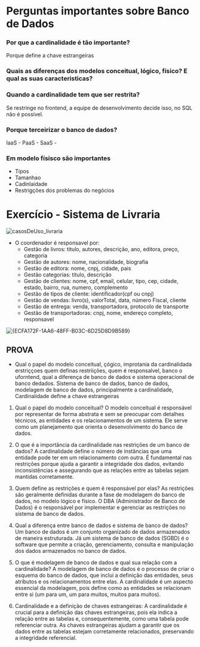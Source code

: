 # Perguntas importantes sobre Banco de Dados

### Por que a cardinalidade é tão importante?
Porque define a chave estrangeiras

### Quais as diferenças dos modelos conceitual, lógico, físico? E qual as suas caracteristicas?

### Quando a cardinalidade tem que ser restrita?
Se restringe no frontend, a equipe de desenvolvimento decide isso, no SQL não é possível.

### Porque terceirizar o banco de dados?
IaaS - 
PaaS - 
SaaS - 

### Em modelo físisco são importantes
* Tipos
* Tamanhao
* Cadinlaidade
* Restrigções dos problemas do negócios

# Exercício - Sistema de Livraria
![casosDeUso_livraria](https://github.com/user-attachments/assets/4bd5d0d2-9ba2-47f8-b947-dd33b043d718)

* O coordenador é responsavel por:
    * Gestão de livros: titulo, autores, descrição, ano, editora, preço, categoria
    * Gestão de autores: nome, nacionalidade, biografia
    * Gestão de editora: nome, cnpj, cidade, pais
    * Gestão categorias: titulo, descrição
    * Gestão de clientes: nome, cpf, email, celular, tipo, cep, cidade, estado, bairro, rua, numero, complemento
    * Gestão de tipos de cliente: identificador(cpf ou cnpj)
    * Gestão de vendas: livro(s), valorTotal, data, número Fiscal, cliente
    * Gestão de entrega: venda, transportadora, protocolo de transporte
    * Gestão de transportadoras: cnpj, nome, endereço completo, responsavel

![{ECFA172F-1AA6-48FF-B03C-6D25D8D9B589}](https://github.com/user-attachments/assets/a251fd87-d106-4888-9561-6f60ca3b0b62)


## PROVA
* Qual o papel do modelo conceitual, çógico, improtania da cardinalidada erstriççoes quem definas restriições, quem é responsalvel, banco o uforntend, qual a diferença de banco de dados e sistema operacional de banco dedados.
Sistema de banco de dados, banco de dados, modelagem de banco de dados, principalmente a cardinalidade,
Cardinalidade define a chave estrangeiras

1) Qual o papel do modelo conceitual?
   O modelo conceitual é responsável por representar de forma abstrata e sem se preocupar com detalhes técnicos, as entidades e os relacionamentos de um sistema. Ele serve como um planejamento que orienta o desenvolvimento do banco de dados.

2) O que é a importância da cardinalidade nas restrições de um banco de dados?
   A cardinalidade define o número de instâncias que uma entidade pode ter em um relacionamento com outra. É fundamental nas restrições porque ajuda a garantir a integridade dos dados, evitando inconsistências e assegurando que as relações entre as tabelas sejam mantidas corretamente.

3) Quem define as restrições e quem é responsável por elas?
   As restrições são geralmente definidas durante a fase de modelagem do banco de dados, no modelo lógico e físico. O DBA (Administrador de Banco de Dados) é o responsável por implementar e gerenciar as restrições no sistema de banco de dados.

4) Qual a diferença entre banco de dados e sistema de banco de dados?
   Um banco de dados é um conjunto organizado de dados armazenados de maneira estruturada. Já um sistema de banco de dados (SGBD) é o software que permite a criação, gerenciamento, consulta e manipulação dos dados armazenados no banco de dados.

5) O que é modelagem de banco de dados e qual sua relação com a cardinalidade?
   A modelagem de banco de dados é o processo de criar o esquema do banco de dados, que inclui a definição das entidades, seus atributos e os relacionamentos entre elas. A cardinalidade é um aspecto essencial da modelagem, pois define como as entidades se relacionam entre si (um para um, um para muitos, muitos para muitos).

6) Cardinalidade e a definição de chaves estrangeiras:
   A cardinalidade é crucial para a definição das chaves estrangeiras, pois ela indica a relação entre as tabelas e, consequentemente, como uma tabela pode referenciar outra. As chaves estrangeiras ajudam a garantir que os dados entre as tabelas estejam corretamente relacionados, preservando a integridade referencial.
